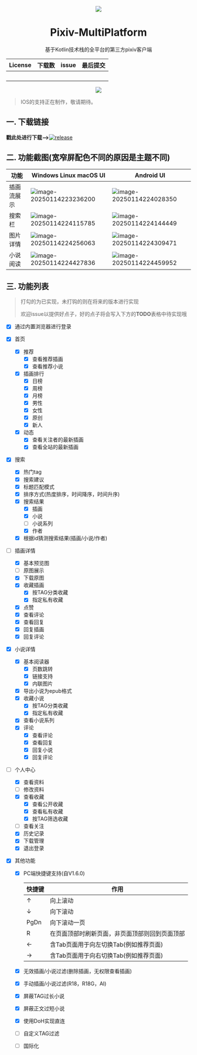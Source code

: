 <div align="center">
    <img src=".idea/icon.png"/>
    <h1>Pixiv-MultiPlatform</h1>
    <p>基于Kotlin技术栈的全平台的第三方pixiv客户端</p>
    <table>
        <thead align="center">
            <tr>
                <th>License</th>
                <th>下载数</th>
                <th>issue</th>
                <th>最后提交</th>
            </tr>
        </thead>
        <tbody align="center">
            <tr>
                <td>
                    <img src="https://img.shields.io/github/license/kagg886/Pixiv-MultiPlatform" alt="" srcset="">
                </td>
                <td>
                    <img src="https://img.shields.io/github/downloads/kagg886/Pixiv-MultiPlatform/total" alt=""
                        srcset="">
                </td>
                <td>
                    <img src="https://img.shields.io/github/issues/kagg886/Pixiv-MultiPlatform" alt="" srcset="">
                    <img src="https://img.shields.io/github/issues-closed/kagg886/Pixiv-MultiPlatform" alt="">
                </td>
                <th>
                    <img src="https://img.shields.io/github/last-commit/kagg886/Pixiv-MultiPlatform" alt="" srcset="">
                </th>
            </tr>
        </tbody>
    </table>
    <img src="./README.assets/630c53942ab78d98e13d0ac9e566211c.png" />
</div>

> IOS的支持正在制作，敬请期待。

## 一. 下载链接

**戳此处进行下载-->**[![release](https://img.shields.io/github/v/release/kagg886/Pixiv-MultiPlatform)](https://github.com/kagg886/Pixiv-MultiPlatform/releases/latest)

## 二. 功能截图(宽窄屏配色不同的原因是主题不同)

| 功能       | Windows Linux macOS UI                                       | Android UI                                                   |
| ---------- | ------------------------------------------------------------ | ------------------------------------------------------------ |
| 插画流展示 | ![image-20250114223236200](./README.assets/image-20250114223236200.png) | ![image-20250114224028350](./README.assets/image-20250114224028350.png) |
| 搜索栏     | ![image-20250114224115785](./README.assets/image-20250114224115785.png) | ![image-20250114224144449](./README.assets/image-20250114224144449.png) |
| 图片详情   | ![image-20250114224256063](./README.assets/image-20250114224256063.png) | ![image-20250114224309471](./README.assets/image-20250114224309471.png) |
| 小说阅读   | ![image-20250114224427836](./README.assets/image-20250114224427836.png) | ![image-20250114224459952](./README.assets/image-20250114224459952.png) |



## 三. 功能列表

> 打勾的为已实现，未打钩的则在将来的版本进行实现
>
> 欢迎issue以提供好点子，好的点子将会写入下方的**TODO**表格中待实现哦

- [x] 通过内置浏览器进行登录
- [x] 首页
  - [x] 推荐
    - [x] 查看推荐插画
    - [x] 查看推荐小说
  - [x] 插画排行
    - [x] 日榜
    - [x] 周榜
    - [x] 月榜
    - [x] 男性
    - [x] 女性
    - [x] 原创
    - [x] 新人
  - [x] 动态
    - [x] 查看关注者的最新插画
    - [x] 查看全站的最新插画
- [x] 搜索
  - [x] 热门tag
  - [x] 搜索建议
  - [x] 标题匹配模式
  - [x] 排序方式(热度排序，时间降序，时间升序)
  - [x] 搜索结果
    - [x] 插画
    - [x] 小说
    - [ ] 小说系列
    - [x] 作者
  - [x] 根据id猜测搜索结果(插画/小说/作者)
- [ ] 插画详情
  - [x] 基本预览图
  - [ ] 原图展示
  - [x] 下载原图
  - [x] 收藏插画
    - [x] 按TAG分类收藏
    - [x] 指定私有收藏
  - [x] 点赞
  - [x] 查看评论
  - [x] 查看回复
  - [x] 回复插画
  - [x] 回复评论
- [x] 小说详情
  - [x] 基本阅读器
    - [x] 页数跳转
    - [x] 链接支持
    - [x] 内联图片
  - [x] 导出小说为epub格式
  - [x] 收藏小说
    - [x] 按TAG分类收藏
    - [x] 指定私有收藏
  - [x] 查看小说系列
  - [x] 评论
    - [x] 查看评论
    - [x] 查看回复
    - [x] 回复小说
    - [x] 回复评论
- [ ] 个人中心
  - [x] 查看资料
  - [ ] 修改资料
  - [x] 查看收藏
    - [x] 查看公开收藏
    - [x] 查看私有收藏
    - [x] 按TAG筛选收藏
  - [ ] 查看关注
  - [x] 历史记录
  - [x] 下载管理
  - [x] 退出登录
- [x] 其他功能
  
  - [x] PC端快捷键支持(自V1.6.0)
  
    | 快捷键 | 作用                                           |
    | ------ | ---------------------------------------------- |
    | ↑      | 向上滚动                                       |
    | ↓      | 向下滚动                                       |
    | PgDn   | 向下滚动一页                                   |
    | R      | 在页面顶部时刷新页面，非页面顶部则回到页面顶部 |
    | ←      | 含Tab页面用于向左切换Tab(例如推荐页面)         |
    | →      | 含Tab页面用于向右切换Tab(例如推荐页面)         |
  - [x] 无效插画/小说过滤(删除插画，无权限查看插画)
  - [x] 手动插画/小说过滤(R18，R18G，AI)
  - [x] 屏蔽TAG过长小说
  - [x] 屏蔽正文过短小说
  - [x] 使用DoH实现直连
  - [ ] 自定义TAG过滤
  - [ ] 国际化